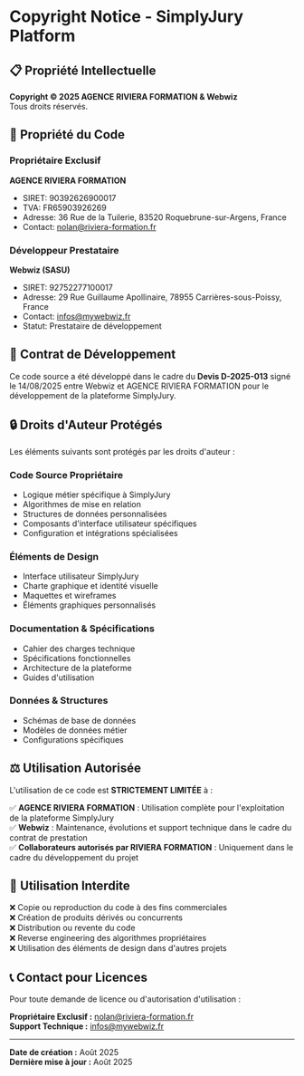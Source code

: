 # Copyright Notice - SimplyJury Platform

## 📋 Propriété Intellectuelle

**Copyright © 2025 AGENCE RIVIERA FORMATION & Webwiz**  
Tous droits réservés.

## 🏢 Propriété du Code

### Propriétaire Exclusif
**AGENCE RIVIERA FORMATION**
- SIRET: 90392626900017
- TVA: FR65903926269  
- Adresse: 36 Rue de la Tuilerie, 83520 Roquebrune-sur-Argens, France
- Contact: nolan@riviera-formation.fr

### Développeur Prestataire
**Webwiz (SASU)**
- SIRET: 92752277100017
- Adresse: 29 Rue Guillaume Apollinaire, 78955 Carrières-sous-Poissy, France  
- Contact: infos@mywebwiz.fr
- Statut: Prestataire de développement

## 📄 Contrat de Développement

Ce code source a été développé dans le cadre du **Devis D-2025-013** signé le 14/08/2025 entre Webwiz et AGENCE RIVIERA FORMATION pour le développement de la plateforme SimplyJury.

## 🔒 Droits d'Auteur Protégés

Les éléments suivants sont protégés par les droits d'auteur :

### Code Source Propriétaire
- Logique métier spécifique à SimplyJury
- Algorithmes de mise en relation
- Structures de données personnalisées
- Composants d'interface utilisateur spécifiques
- Configuration et intégrations spécialisées

### Éléments de Design
- Interface utilisateur SimplyJury
- Charte graphique et identité visuelle
- Maquettes et wireframes
- Éléments graphiques personnalisés

### Documentation & Spécifications
- Cahier des charges technique
- Spécifications fonctionnelles
- Architecture de la plateforme
- Guides d'utilisation

### Données & Structures
- Schémas de base de données
- Modèles de données métier
- Configurations spécifiques

## ⚖️ Utilisation Autorisée

L'utilisation de ce code est **STRICTEMENT LIMITÉE** à :

✅ **AGENCE RIVIERA FORMATION** : Utilisation complète pour l'exploitation de la plateforme SimplyJury  
✅ **Webwiz** : Maintenance, évolutions et support technique dans le cadre du contrat de prestation  
✅ **Collaborateurs autorisés par RIVIERA FORMATION** : Uniquement dans le cadre du développement du projet

## 🚫 Utilisation Interdite

❌ Copie ou reproduction du code à des fins commerciales  
❌ Création de produits dérivés ou concurrents  
❌ Distribution ou revente du code  
❌ Reverse engineering des algorithmes propriétaires  
❌ Utilisation des éléments de design dans d'autres projets  

## 📞 Contact pour Licences

Pour toute demande de licence ou d'autorisation d'utilisation :

**Propriétaire Exclusif :** nolan@riviera-formation.fr  
**Support Technique :** infos@mywebwiz.fr

---

**Date de création :** Août 2025  
**Dernière mise à jour :** Août 2025